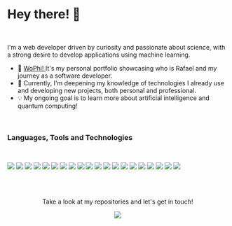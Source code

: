 # Hey there! 👋 
<br>

<p>I'm a web developer driven by curiosity and passionate about science, with a strong desire to develop applications using machine learning.</p>
<ul>
  <li>🌻 <a href="https://wophi.be"> WoPhi! </a> It's my personal portfolio showcasing who is Rafael and my journey as a software developer.</li>
  <li>🔭 Currently, I'm deepening my knowledge of technologies I already use and developing new projects, both personal and professional.</li>
  <li>💡 My ongoing goal is to learn more about artificial intelligence and quantum computing!</li>
</ul>
<br>

### Languages, Tools and Technologies
<br>

<p>
  <img src="https://img.shields.io/badge/Node.js-339933?style=for-the-badge&logo=nodedotjs&logoColor=white">
  <img src="https://img.shields.io/badge/TypeScript-007ACC?style=for-the-badge&logo=typescript&logoColor=white">
  <img src="https://img.shields.io/badge/nestjs-E0234E?style=for-the-badge&logo=nestjs&logoColor=white">
  <img src="https://img.shields.io/badge/Prisma-3982CE?style=for-the-badge&logo=Prisma&logoColor=white">
  <img src="https://img.shields.io/badge/Express.js-000000?style=for-the-badge&logo=express&logoColor=white">
  <img src="https://img.shields.io/badge/Sequelize-52B0E7?style=for-the-badge&logo=Sequelize&logoColor=white">
  <img src="https://img.shields.io/badge/MySQL-00000F?style=for-the-badge&logo=mysql&logoColor=white">
  <img src="https://img.shields.io/badge/MongoDB-white?style=for-the-badge&logo=mongodb&logoColor=4EA94B">
  <img src="https://img.shields.io/badge/PostgreSQL-316192?style=for-the-badge&logo=postgresql&logoColor=white">
  <img src="https://img.shields.io/badge/redis-%23DD0031.svg?&style=for-the-badge&logo=redis&logoColor=white">
  <img src="https://img.shields.io/badge/Docker-2CA5E0?style=for-the-badge&logo=docker&logoColor=white">
  <img src="https://img.shields.io/badge/React-20232A?style=for-the-badge&logo=react&logoColor=61DAFB">
  <img src="https://img.shields.io/badge/React_Router-CA4245?style=for-the-badge&logo=react-router&logoColor=white">
  <img src="https://img.shields.io/badge/JavaScript-323330?style=for-the-badge&logo=javascript&logoColor=F7DF1E">
  <img src="https://img.shields.io/badge/HTML5-E34F26?style=for-the-badge&logo=html5&logoColor=white">
  <img src="https://img.shields.io/badge/CSS3-1572B6?style=for-the-badge&logo=css3&logoColor=white">
  <img src="https://img.shields.io/badge/Jest-C21325?style=for-the-badge&logo=jest&logoColor=white">
  <img src="https://img.shields.io/badge/Mocha-8D6748?style=for-the-badge&logo=Mocha&logoColor=white">
  <img src="https://img.shields.io/badge/chai-A30701?style=for-the-badge&logo=chai&logoColor=white">
  <img src="https://img.shields.io/badge/Amazon_AWS-FF9900?style=for-the-badge&logo=amazonaws&logoColor=white">
</p>
<br><br>


<p align="center">Take a look at my repositories and let's get in touch!</p>
<p align="center">
  <a href="https://www.linkedin.com/in/rafittu/"> <img src="https://img.shields.io/badge/Rafael%20Ribeiro-blue??style=flat&logo=linkedin&labelColor=blue"> </a>
</p>



<!--
**rafittu/rafittu** is a ✨ _special_ ✨ repository because its `README.md` (this file) appears on your GitHub profile.

Ideas to get you started:

- 🔭 I’m currently working on ...
- 🌱 I’m currently learning ...
- 👯 I’m looking to collaborate on ...
- 🤔 I’m looking for help with ...
- 💬 Ask me about ...
- 📫 How to reach me: ...
- ⚡ Fun fact: ...
-->
